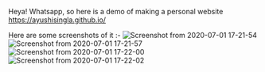 Heya! Whatsapp, so here is a demo of making a personal website
https://ayushisingla.github.io/

Here are some screenshots of it :- 
![Screenshot from 2020-07-01 17-21-54](https://user-images.githubusercontent.com/62255672/86240770-6a9c5780-bbbf-11ea-8b15-82a6b1ef1820.png)
![Screenshot from 2020-07-01 17-21-57](https://user-images.githubusercontent.com/62255672/86240766-6a03c100-bbbf-11ea-8f72-d22e5cbcfa0a.png)
![Screenshot from 2020-07-01 17-22-00](https://user-images.githubusercontent.com/62255672/86240762-68d29400-bbbf-11ea-8a9e-002585a89ddd.png)
![Screenshot from 2020-07-01 17-22-02](https://user-images.githubusercontent.com/62255672/86240756-6708d080-bbbf-11ea-9f72-78beda409a48.png)





